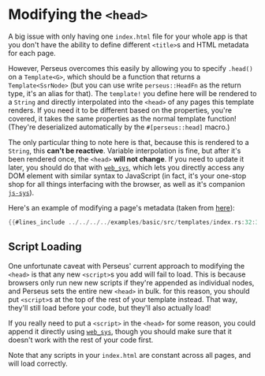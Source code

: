 # Modifying the `<head>`

A big issue with only having one `index.html` file for your whole app is that you don't have the ability to define different `<title>`s and HTML metadata for each page.

However, Perseus overcomes this easily by allowing you to specify `.head()` on a `Template<G>`, which should be a function that returns a `Template<SsrNode>` (but you can use write `perseus::HeadFn` as the return type, it's an alias for that). The `template!` you define here will be rendered to a `String` and directly interpolated into the `<head>` of any pages this template renders. If you need it to be different based on the properties, you're covered, it takes the same properties as the normal template function! (They're deserialized automatically by the `#[perseus::head]` macro.)

The only particular thing to note here is that, because this is rendered to a `String`, this **can't be reactive**. Variable interpolation is fine, but after it's been rendered once, the `<head>` **will not change**. If you need to update it later, you should do that with [`web_sys`](https://docs.rs/web-sys), which lets you directly access any DOM element with similar syntax to JavaScript (in fact, it's your one-stop shop for all things interfacing with the browser, as well as it's companion [`js-sys`](https://docs.rs/js-sys)).

Here's an example of modifying a page's metadata (taken from [here](https://github.com/arctic-hen7/perseus/blob/main/examples/basic/src/templates/index.rs)):

```rust
{{#lines_include ../../../../examples/basic/src/templates/index.rs:32:36}}
```

## Script Loading

One unfortunate caveat with Perseus' current approach to modifying the `<head>` is that any new `<script>`s you add will fail to load. This is because browsers only run new new scripts if they're appended as individual nodes, and Perseus sets the entire new `<head>` in bulk. for this reason, you should put `<script>`s at the top of the rest of your template instead. That way, they'll still load before your code, but they'll also actually load!

If you really need to put a `<script>` in the `<head>` for some reason, you could append it directly using [`web_sys`](https://docs.rs/web-sys), though you should make sure that it doesn't work with the rest of your code first.

Note that any scripts in your `index.html` are constant across all pages, and will load correctly.

